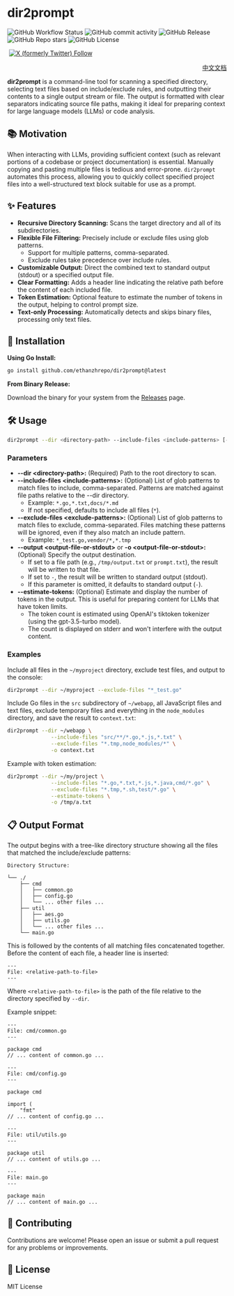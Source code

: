 # dir2prompt



![GitHub Workflow Status](https://img.shields.io/github/actions/workflow/status/ethanzhrepo/dir2prompt/go.yml)
![GitHub commit activity](https://img.shields.io/github/commit-activity/w/ethanzhrepo/dir2prompt)
![GitHub Release](https://img.shields.io/github/v/release/ethanzhrepo/dir2prompt)
![GitHub Repo stars](https://img.shields.io/github/stars/ethanzhrepo/dir2prompt)
![GitHub License](https://img.shields.io/github/license/ethanzhrepo/dir2prompt)


<a href="https://t.me/ethanatca"><img alt="" src="https://img.shields.io/badge/Telegram-%40ethanatca-blue" /></a>
<a href="https://x.com/intent/follow?screen_name=0x99_Ethan">
<img alt="X (formerly Twitter) Follow" src="https://img.shields.io/twitter/follow/0x99_Ethan">
</a>

<p align="right">
  <a href="README_cn.md">中文文档</a>
</p>

**dir2prompt** is a command-line tool for scanning a specified directory, selecting text files based on include/exclude rules, and outputting their contents to a single output stream or file. The output is formatted with clear separators indicating source file paths, making it ideal for preparing context for large language models (LLMs) or code analysis.

## 📚 Motivation

When interacting with LLMs, providing sufficient context (such as relevant portions of a codebase or project documentation) is essential. Manually copying and pasting multiple files is tedious and error-prone. `dir2prompt` automates this process, allowing you to quickly collect specified project files into a well-structured text block suitable for use as a prompt.

## ✨ Features

* **Recursive Directory Scanning:** Scans the target directory and all of its subdirectories.
* **Flexible File Filtering:** Precisely include or exclude files using glob patterns.
  * Support for multiple patterns, comma-separated.
  * Exclude rules take precedence over include rules.
* **Customizable Output:** Direct the combined text to standard output (stdout) or a specified output file.
* **Clear Formatting:** Adds a header line indicating the relative path before the content of each included file.
* **Token Estimation:** Optional feature to estimate the number of tokens in the output, helping to control prompt size.
* **Text-only Processing:** Automatically detects and skips binary files, processing only text files.

## 🚀 Installation

**Using Go Install:**

```bash
go install github.com/ethanzhrepo/dir2prompt@latest
```

**From Binary Release:**

Download the binary for your system from the [Releases](https://github.com/ethanzhrepo/dir2prompt/releases) page.

## 🛠️ Usage

```bash
dir2prompt --dir <directory-path> --include-files <include-patterns> [--exclude-files <exclude-patterns>] [--output <output-file-or-stdout>] [--estimate-tokens]
```

### Parameters

* **--dir \<directory-path\>:** (Required) Path to the root directory to scan.
* **--include-files \<include-patterns\>:** (Optional) List of glob patterns to match files to include, comma-separated. Patterns are matched against file paths relative to the --dir directory.
  * Example: `*.go,*.txt,docs/*.md`
  * If not specified, defaults to include all files (`*`).
* **--exclude-files \<exclude-patterns\>:** (Optional) List of glob patterns to match files to exclude, comma-separated. Files matching these patterns will be ignored, even if they also match an include pattern.
  * Example: `*_test.go,vendor/*,*.tmp`
* **--output \<output-file-or-stdout\>** or **-o \<output-file-or-stdout\>:** (Optional) Specify the output destination.
  * If set to a file path (e.g., `/tmp/output.txt` or `prompt.txt`), the result will be written to that file.
  * If set to `-`, the result will be written to standard output (stdout).
  * If this parameter is omitted, it defaults to standard output (`-`).
* **--estimate-tokens:** (Optional) Estimate and display the number of tokens in the output. This is useful for preparing content for LLMs that have token limits.
  * The token count is estimated using OpenAI's tiktoken tokenizer (using the gpt-3.5-turbo model).
  * The count is displayed on stderr and won't interfere with the output content.

### Examples

Include all files in the `~/myproject` directory, exclude test files, and output to the console:

```bash
dir2prompt --dir ~/myproject --exclude-files "*_test.go"
```

Include Go files in the `src` subdirectory of `~/webapp`, all JavaScript files and text files, exclude temporary files and everything in the `node_modules` directory, and save the result to `context.txt`:

```bash
dir2prompt --dir ~/webapp \
              --include-files "src/**/*.go,*.js,*.txt" \
              --exclude-files "*.tmp,node_modules/*" \
              -o context.txt
```

Example with token estimation:

```bash
dir2prompt --dir ~/my/project \
              --include-files "*.go,*.txt,*.js,*.java,cmd/*.go" \
              --exclude-files "*.tmp,*.sh,test/*.go" \
              --estimate-tokens \
              -o /tmp/a.txt
```

## 📋 Output Format

The output begins with a tree-like directory structure showing all the files that matched the include/exclude patterns:

```
Directory Structure:

└── ./
    ├── cmd
    │   ├── common.go
    │   ├── config.go
    │   └── ... other files ...
    ├── util
    │   ├── aes.go
    │   ├── utils.go
    │   └── ... other files ...
    └── main.go
```

This is followed by the contents of all matching files concatenated together. Before the content of each file, a header line is inserted:

```
---
File: <relative-path-to-file>
---
```

Where `<relative-path-to-file>` is the path of the file relative to the directory specified by `--dir`.

Example snippet:

```
---
File: cmd/common.go
---

package cmd
// ... content of common.go ...

---
File: cmd/config.go
---

package cmd

import (
    "fmt"
// ... content of config.go ...

---
File: util/utils.go
---

package util
// ... content of utils.go ...

---
File: main.go
---

package main
// ... content of main.go ...
```

## 🤝 Contributing

Contributions are welcome! Please open an issue or submit a pull request for any problems or improvements.

## 📄 License

MIT License